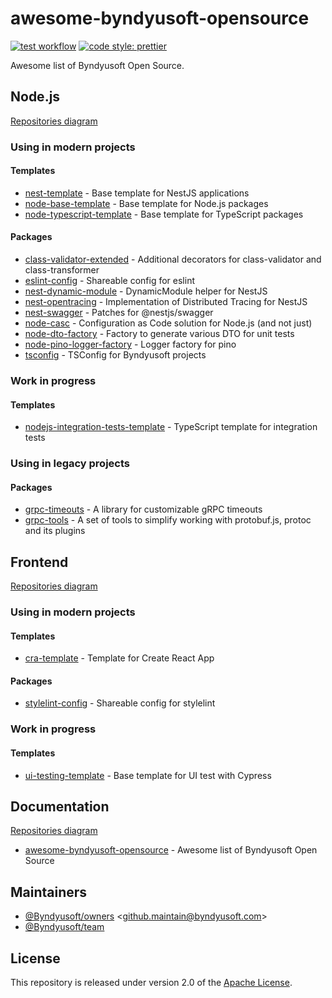 # awesome-byndyusoft-opensource

[![test workflow](https://github.com/Byndyusoft/awesome-byndyusoft-opensource/actions/workflows/test.yaml/badge.svg?branch=master)](https://github.com/Byndyusoft/awesome-byndyusoft-opensource/actions/workflows/test.yaml)
[![code style: prettier](https://img.shields.io/badge/code_style-prettier-ff69b4.svg)](https://github.com/prettier/prettier)

Awesome list of Byndyusoft Open Source.

## Node.js

[Repositories diagram](https://github.com/Byndyusoft/awesome-byndyusoft-opensource/wiki/Node.js)

### Using in modern projects

#### Templates

- [nest-template](https://github.com/Byndyusoft/nest-template) - Base template for NestJS applications
- [node-base-template](https://github.com/Byndyusoft/node-base-template) - Base template for Node.js packages
- [node-typescript-template](https://github.com/Byndyusoft/node-typescript-template) - Base template for TypeScript packages

#### Packages

- [class-validator-extended](https://github.com/Byndyusoft/class-validator-extended) - Additional decorators for class-validator and class-transformer
- [eslint-config](https://github.com/Byndyusoft/eslint-config) - Shareable config for eslint
- [nest-dynamic-module](https://github.com/Byndyusoft/nest-dynamic-module) - DynamicModule helper for NestJS
- [nest-opentracing](https://github.com/Byndyusoft/nest-opentracing) - Implementation of Distributed Tracing for NestJS
- [nest-swagger](https://github.com/Byndyusoft/nest-swagger) - Patches for @nestjs/swagger
- [node-casc](https://github.com/Byndyusoft/node-casc) - Configuration as Code solution for Node.js (and not just)
- [node-dto-factory](https://github.com/Byndyusoft/node-dto-factory) - Factory to generate various DTO for unit tests
- [node-pino-logger-factory](https://github.com/Byndyusoft/node-pino-logger-factory) - Logger factory for pino
- [tsconfig](https://github.com/Byndyusoft/tsconfig) - TSConfig for Byndyusoft projects

### Work in progress

#### Templates

- [nodejs-integration-tests-template](https://github.com/Byndyusoft/nodejs-integration-tests-template) - TypeScript template for integration tests

### Using in legacy projects

#### Packages

- [grpc-timeouts](https://github.com/Byndyusoft/grpc-timeouts) - A library for customizable gRPC timeouts
- [grpc-tools](https://github.com/Byndyusoft/grpc-tools) - A set of tools to simplify working with protobuf.js, protoc and its plugins

## Frontend

[Repositories diagram](https://github.com/Byndyusoft/awesome-byndyusoft-opensource/wiki/Frontend)

### Using in modern projects

#### Templates

- [cra-template](https://github.com/Byndyusoft/cra-template) - Template for Create React App

#### Packages

- [stylelint-config](https://github.com/Byndyusoft/stylelint-config) - Shareable config for stylelint

### Work in progress

#### Templates

- [ui-testing-template](https://github.com/Byndyusoft/ui-testing-template) - Base template for UI test with Cypress

## Documentation

[Repositories diagram](https://github.com/Byndyusoft/awesome-byndyusoft-opensource/wiki/Documentation)

- [awesome-byndyusoft-opensource](https://github.com/Byndyusoft/awesome-byndyusoft-opensource) - Awesome list of Byndyusoft Open Source

## Maintainers

- [@Byndyusoft/owners](https://github.com/orgs/Byndyusoft/teams/owners) <<github.maintain@byndyusoft.com>>
- [@Byndyusoft/team](https://github.com/orgs/Byndyusoft/teams/team)

## License

This repository is released under version 2.0 of the
[Apache License](https://www.apache.org/licenses/LICENSE-2.0).
